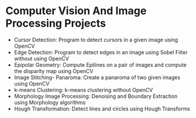 # Computer Vision And Image Processing Projects
<ul>
<li>Cursor Detection: Program to detect cursors in a given image using OpenCV</li>
<li>Edge Detection: Program to detect edges in an image using Sobel Filter without using OpenCV</li>
<li>Epipolar Geometry: Compute Epilines on a pair of images and compute the disparity map using OpenCV</li>
<li>Image Stitching- Panaroma: Create a panaroma of two given images using OpenCV</li>
<li>k-means Clustering: k-means clustering without OpenCV</li>
<li>Morphology Image Processing: Denoising and Boundary Extraction using Morphology algorithms</li>
<li>Hough Transformation: Detect lines and circles using Hough Transforms</li>
</ul>
